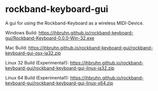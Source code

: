 rockband-keyboard-gui
=====================

A gui for using the Rockband-Keyboard as a wireless MIDI-Device.

Windows Build:
https://jhbruhn.github.io/rockband-keyboard-gui/Rockband-Keyboard-0.0.0-Win-32.exe

Mac Build:
https://jhbruhn.github.io/rockband-keyboard-gui/rockband-keyboard-gui-osx-ia32.zip

Linux 32 Build (Experimental!):
https://jhbruhn.github.io/rockband-keyboard-gui/rockband-keyboard-gui-linux-ia32.zip

Linux 64 Build (Experimental!):
https://jhbruhn.github.io/rockband-keyboard-gui/rockband-keyboard-gui-linux-x64.zip